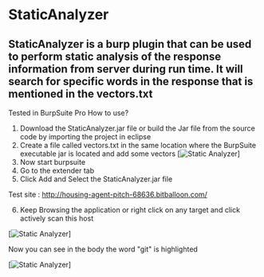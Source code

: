 # StaticAnalyzer
## StaticAnalyzer is a burp plugin that can be used to perform static analysis of the response information from server during run time. It will search for specific words in the response that is mentioned in the vectors.txt 


Tested in BurpSuite Pro
How to use?

1. Download the StaticAnalyzer.jar file or build the Jar file from the source code by importing the project in eclipse
2. Create a file called vectors.txt in the same location where the BurpSuite executable jar is located and add some vectors
[![Static Analyzer](https://github.com/dibsy/StaticAnalyzer/blob/master/vectors.PNG)]
3. Now start burpsuite
4. Go to the extender tab
5. Click Add and Select the StaticAnalyzer.jar file

Test site : http://housing-agent-pitch-68636.bitballoon.com/

6. Keep Browsing the application or right click on any target and click actively scan this host

[![Static Analyzer](https://github.com/dibsy/StaticAnalyzer/blob/master/issues0.PNG)]

Now you can see in the body the word "git" is highlighted

[![Static Analyzer](https://github.com/dibsy/StaticAnalyzer/blob/master/issues.PNG)]
